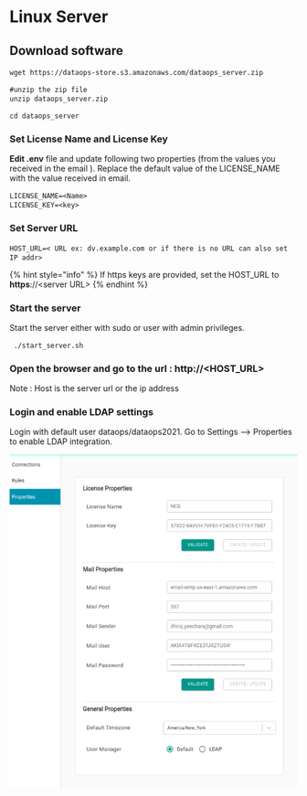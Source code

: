 # Linux Server

## Download software

```text
wget https://dataops-store.s3.amazonaws.com/dataops_server.zip
```

```text
#unzip the zip file
unzip dataops_server.zip

```

```text
cd dataops_server
```

### Set License Name and License Key

**Edit .env** file and update following two properties \(from the values you received in the email \). Replace the default value of the LICENSE\_NAME with the value received in email.

```text
LICENSE_NAME=<Name>
LICENSE_KEY=<key>
```

### Set Server URL

```text
HOST_URL=< URL ex: dv.example.com or if there is no URL can also set IP addr>
```

{% hint style="info" %}
If https keys are provided, set the HOST\_URL to **https**://&lt;server URL&gt; 
{% endhint %}

### Start the server

Start the server either with sudo or user with admin privileges.

```text
 ./start_server.sh
```

### Open the browser and go to the url : http://&lt;HOST\_URL&gt;

Note : Host is the server url or the ip address

### **Login and enable LDAP settings**

Login with default user dataops/dataops2021.  Go to Settings --&gt; Properties to enable LDAP integration.



![](../.gitbook/assets/image%20%2841%29.png)





